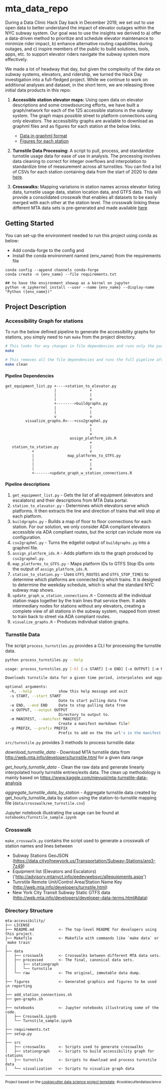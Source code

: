# mta_data_repo
During a Data Clinic Hack Day back in December 2019, we set out to use open data to better understand the impact of elevator outages within the NYC subway system. Our goal was to use the insights we derived to a) offer a data-driven method to prioritize and schedule elevator maintenance to minimize rider impact, b) enhance alternative routing capabilities during outages, and c) inspire members of the public to build solutions, tools, apps, etc. to support elevator riders navigate the subway system more effectively.

We made a lot of headway that day, but given the complexity of the data on subway systems, elevators, and ridership, we turned the Hack Day investigation into a full-fledged project. While we continue to work on additional analyses and dataset, in the short term, we are releasing three initial data products in this repo:

1. **Accessible station elevator maps:** Using open data on elevator descriptions and some crowdsourcing efforts, we have built a graph/network for each of the 125 accessible stations in the subway system. The graph maps possible street to platform connections using only elevators. The accessibility graphs are available to download as graphml files and as figures for each station at the below links.  
    - [Data in graphml format](data/processed/stationgraph)
    - [Figures for each station](figures/elevator_maps)

2. **Turnstile Data Processing:** A script to pull, process, and standardize turnstile usage data for ease of use in analysis. The processing involves data cleaning to correct for integer overflows and interpolation to standardize time of measurement across all turnstiles. You can find a list of CSVs for each station containing data from the start of 2020 to date [here](turnstile_station_data.md).

3. **Crosswalks:** Mapping variations in station names across elevator listing data, turnstile usage data, station location data, and GTFS data. This will provide a consolidated crosswalk that enables all datasets to be easily merged with each other at the station level. The crosswalk linking these different MTA data sets is pre-generated and made available [here](data/crosswalk/Master_crosswalk.csv)

## Getting Started
You can set-up the environment needed to run this project using conda as below:
- Add conda-forge to the config and
- Install the conda environment named {env_name} from the requirements file

```
conda config --append channels conda-forge
conda create -n {env_name} --file requirements.txt

## to have the environment showup as a kernel on jupyter
python -m ipykernel install --user --name {env_name} --display-name "Python ({env_name})"
```

## Project Description

### Accessibility Graph for stations

To run the below defined pipeline to generate the accessibility graphs for stations, you simply need to run `make` from the project directory.

```bash
# This looks for any changes in file dependencies and runs only the parts of the pipeline downstream from the it
make  

# This removes all the file dependencies and runs the full pipeline afresh
make clean
```

#### Pipeline Dependencies
```
get_equipment_list.py +---->station_to_elevator.py
                      |               +
                      |               |
                      |               v
                      +-------->buildgraphs.py
                      |               +
                      |               |
                      v               v
         visualize_graphs.R<---+csv2graphml.py
                                      +
                                      |
                                      v
                             assign_platform_ids.R
                                      +
   station_to_station.py              |
            +                         v
            |               map_platforms_to_GTFS.py
            |                         +
            |                         |
            |                         v
            +------->update_graph_w_station_connections.R
```
#### Pipeline descriptions
1. ``get_equipment_list.py`` - Gets the list of all equipment (elevators and escalators) and their descriptions from MTA Data portal.
1. ``station_to_elevator.py`` - Determines which elevators serve which platforms. It then extracts the line and direction of trains that will stop at each platform.
1. ``buildgraphs.py`` - Builds a map of floor to floor connections for each station. For our solution, we only consider ADA compliant elevators accessible via ADA compliant routes, but the script can include more via configuration.
1. ``csv2graphml.py`` - Turns the edgelist output of ``buildgraphs.py`` into a graphml file.
1. ``assign_platform_ids.R`` - Adds platform ids to the graph produced by ``csv2graphml.py``.
1. ``map_platforms_to_GTFS.py`` - Maps platform IDs to GTFS Stop IDs onto the output of ``assign_platform_ids.R``.
1. ``station_to_station.py`` - Uses ``GTFS_ROUTES`` and ``GTFS_STOP_TIMES`` to determine which platforms are connected by which trains. It is designed to determine the weekday schedule, which is what the standard NYC subway map shows.
1. ``update_graph_w_station_connections.R`` - Connects all the individual station maps together by the train lines that service them. It adds intermediary nodes for stations without any elevators, creating a complete  view of all stations in the subway system, mapped from street to train back to street via ADA compliant routes.
1. ``visualize_graphs.R`` - Produces individual station graphs.

### Turnstile Data

The script `process_turnstiles.py` provides a CLI for processing the turnstile data.

```bash
python process_turnstiles.py --help

usage: process_turnstiles.py [-h] [-s START] [-e END] [-o OUTPUT] [-m MANIFEST] [-p PREFIX]

Downloads turnstile data for a given time period, interpolates and aggregates to station level

optional arguments:
  -h, --help            show this help message and exit
  -s START, --start START
                        Date to start pulling data from
  -e END, --end END     Date to stop pulling data from
  -o OUTPUT, --output OUTPUT
                        Directory to output to.
  -m MANIFEST, --manifest MANIFEST
                        Create a manifest markdown file?
  -p PREFIX, --prefix PREFIX
                        Prefix to add on the the url's in the manifest
```

`src/turnstile.py` provides 3 methods to process turnstile data:

*download_turnstile_data* - Download MTA turnstile data from http://web.mta.info/developers/turnstile.html for a given data range

*get_hourly_turnstile_data* - Clean the raw data and generate linearly interpolated hourly turnstile entries/exits data. The clean up methodology is mainly based on https://www.kaggle.com/nieyuqi/mta-turnstile-data-analysis

*aggregate_turnstile_data_by_station* - Aggregate turnstile data created by get_hourly_turnstile_data by station using the station-to-turnstile mapping file (`data/crosswalk/ee_turnstile.csv`)

Jupyter notebook illustrating the usage can be found at `notebooks/Turnstile_sample.ipynb`


### Crosswalk
`make_crosswalk.py` contains the script used to generate a crosswalk of station names and lines between 
- Subway Stations GeoJSON (https://data.cityofnewyork.us/Transportation/Subway-Stations/arq3-7z49)
- Equipment list (Elevators and Escalators) ('http://advisory.mtanyct.info/eedevwebsvc/allequipments.aspx')
- Tunrstile Remote Unit/Control Area/Station Name Key (http://web.mta.info/developers/turnstile.html)
- New York City Transit Subway Static GTFS data (http://web.mta.info/developers/developer-data-terms.html#data)

### Directory Structure
    mta-accessibility/
    ├── LICENSE
    ├── README.md           <- The top-level README for developers using this project.
    ├── Makefile            <- Makefile with commands like `make data` or `make train`
    │
    ├── data
    │   ├── crosswalk       <- Crosswalks between different MTA data sets.
    │   ├── processed       <- The final, canonical data sets.
    │   │   ├── stationgraph
    │   │   └── turnstile
    │   └── raw             <- The original, immutable data dump.
    │
    ├── figures             <- Generated graphics and figures to be used in reporting
    │
    ├── add_station_connections.sh
    ├── gen-graphs.sh
    │
    ├── notebooks           <- Jupyter notebooks illustrating some of the code.
    │   ├── Crosswalk.ipynb
    │   └── Turnstile_sample.ipynb
    │
    ├── requirements.txt
    ├── setup.py
    │
    ├── src
    │   ├── crosswalks      <- Scripts used to generate crosswalks
    │   ├── stationgraph    <- Scripts to build accessibility graph for stations
    │   ├── turnstile       <- Scripts to download and process turnstile data
    │   └── visualization   <- Scripts to visualize graph data

--------

<p><small>Project based on the <a target="_blank" href="https://drivendata.github.io/cookiecutter-data-science/">cookiecutter data science project template</a>. #cookiecutterdatascience</small></p>
